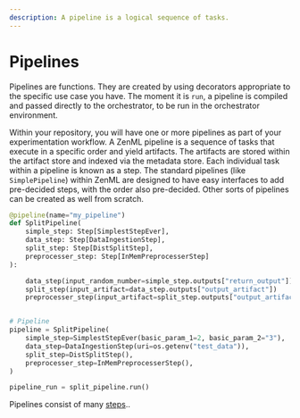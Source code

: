 ```yaml
---
description: A pipeline is a logical sequence of tasks.
---
```


# Pipelines

Pipelines are functions. They are created by using decorators appropriate to the specific use case you have. The moment it is `run`, a pipeline is compiled and passed directly to the orchestrator, to be run in the orchestrator environment.

Within your repository, you will have one or more pipelines as part of your experimentation workflow. A ZenML pipeline is a sequence of tasks that execute in a specific order and yield artifacts. The artifacts are stored within the artifact store and indexed via the metadata store. Each individual task within a pipeline is known as a step. The standard pipelines \(like `SimplePipeline`\) within ZenML are designed to have easy interfaces to add pre-decided steps, with the order also pre-decided. Other sorts of pipelines can be created as well from scratch.

```python
@pipeline(name="my_pipeline")
def SplitPipeline(
    simple_step: Step[SimplestStepEver],
    data_step: Step[DataIngestionStep],
    split_step: Step[DistSplitStep],
    preprocesser_step: Step[InMemPreprocesserStep]
):

    data_step(input_random_number=simple_step.outputs["return_output"])
    split_step(input_artifact=data_step.outputs["output_artifact"])
    preprocesser_step(input_artifact=split_step.outputs["output_artifact"])


# Pipeline
pipeline = SplitPipeline(
    simple_step=SimplestStepEver(basic_param_1=2, basic_param_2="3"),
    data_step=DataIngestionStep(uri=os.getenv("test_data")),
    split_step=DistSplitStep(),
    preprocesser_step=InMemPreprocesserStep(),
)

pipeline_run = split_pipeline.run()
```

Pipelines consist of many [steps](steps.md#how-to-create-steps)..

